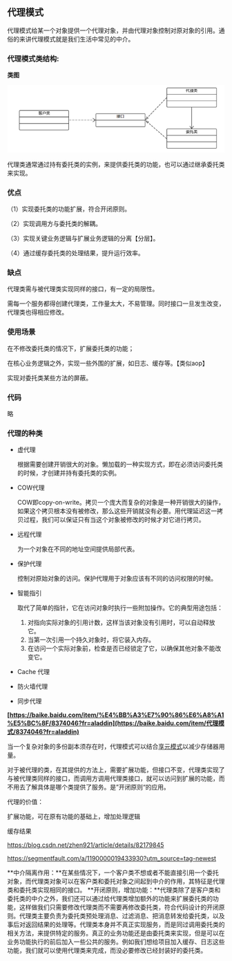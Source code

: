 ## 代理模式

代理模式给某一个对象提供一个代理对象，并由代理对象控制对原对象的引用。通俗的来讲代理模式就是我们生活中常见的中介。



### 代理模式类结构:

**类图**

![工厂方法类图](./images/proxy.png)



代理类通常通过持有委托类的实例，来提供委托类的功能，也可以通过继承委托类来实现。

### 优点

（1）实现委托类的功能扩展，符合开闭原则。

（2）实现调用方与委托类的解耦。

（3）实现关键业务逻辑与扩展业务逻辑的分离【分层】。

（4）通过缓存委托类的处理结果，提升运行效率。																																																				

### 缺点

代理类需与被代理类实现同样的接口，有一定的局限性。

需每一个服务都得创建代理类，工作量太大，不易管理。同时接口一旦发生改变，代理类也得相应修改。

### 使用场景

在不修改委托类的情况下，扩展委托类的功能；

在核心业务逻辑之外，实现一些外围的扩展，如日志、缓存等。【类似aop】

实现对委托类某些方法的屏蔽。

### 代码

略

### 代理的种类

- 虚代理

  根据需要创建开销很大的对象。懒加载的一种实现方式，即在必须访问委托类的时候，才创建并持有委托类的实例。

- COW代理

  COW即copy-on-write。拷贝一个庞大而复杂的对象是一种开销很大的操作，如果这个拷贝根本没有被修改，那么这些开销就没有必要。用代理延迟这一拷贝过程，我们可以保证只有当这个对象被修改的时候才对它进行拷贝。

- 远程代理

  为一个对象在不同的地址空间提供局部代表。

- 保护代理

  控制对原始对象的访问。保护代理用于对象应该有不同的访问权限的时候。

- 智能指引

  取代了简单的指针，它在访问对象时执行一些附加操作。它的典型用途包括：

  1. 对指向实际对象的引用计数，这样当该对象没有引用时，可以自动释放它。
  2. 当第一次引用一个持久对象时，将它装入内存。
  3. 在访问一个实际对象前，检查是否已经锁定了它，以确保其他对象不能改变它。

- Cache 代理

- 防火墙代理

- 同步代理

  



**[https://baike.baidu.com/item/%E4%BB%A3%E7%90%86%E6%A8%A1%E5%BC%8F/8374046?fr=aladdin](https://baike.baidu.com/item/代理模式/8374046?fr=aladdin)**

当一个复杂对象的多份副本须存在时，代理模式可以结合[享元模式](https://baike.baidu.com/item/享元模式)以减少存储器用量。

对于被代理的类，在其提供的方法上，需要扩展功能，但接口不变，代理类实现了与被代理类同样的接口，而调用方调用代理类接口，就可以访问到扩展的功能，而不用去了解具体是哪个类提供了服务。是”开闭原则“的应用。

代理的价值：

扩展功能，可在原有功能的基础上，增加处理逻辑

缓存结果

https://blog.csdn.net/zhen921/article/details/82179845

https://segmentfault.com/a/1190000019433930?utm_source=tag-newest

**中介隔离作用：**在某些情况下，一个客户类不想或者不能直接引用一个委托对象，而代理类对象可以在客户类和委托对象之间起到中介的作用，其特征是代理类和委托类实现相同的接口。
**开闭原则，增加功能：**代理类除了是客户类和委托类的中介之外，我们还可以通过给代理类增加额外的功能来扩展委托类的功能，这样做我们只需要修改代理类而不需要再修改委托类，符合代码设计的开闭原则。代理类主要负责为委托类预处理消息、过滤消息、把消息转发给委托类，以及事后对返回结果的处理等。代理类本身并不真正实现服务，而是同过调用委托类的相关方法，来提供特定的服务。真正的业务功能还是由委托类来实现，但是可以在业务功能执行的前后加入一些公共的服务。例如我们想给项目加入缓存、日志这些功能，我们就可以使用代理类来完成，而没必要修改已经封装好的委托类。


